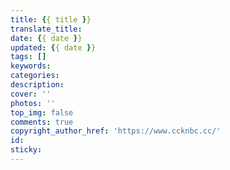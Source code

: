 ```yaml
---
title: {{ title }}
translate_title: 
date: {{ date }}
updated: {{ date }}
tags: []
keywords: 
categories: 
description: 
cover: ''
photos: ''
top_img: false
comments: true
copyright_author_href: 'https://www.ccknbc.cc/'
id: 
sticky: 
---
```

